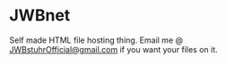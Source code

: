 # JWBnet
Self made HTML file hosting thing. Email me @ JWBstuhrOfficial@gmail.com if you want your files on it.
